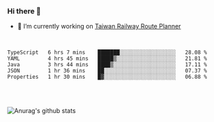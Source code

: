 ### Hi there 👋

- 🔭 I’m currently working on [Taiwan Railway Route Planner](https://github.com/Taiwan-Railway-Route-Planner)

<br/>

<!--START_SECTION:waka-->
```text
TypeScript   6 hrs 7 mins    ███████░░░░░░░░░░░░░░░░░░   28.08 % 
YAML         4 hrs 45 mins   █████▒░░░░░░░░░░░░░░░░░░░   21.81 % 
Java         3 hrs 44 mins   ████▒░░░░░░░░░░░░░░░░░░░░   17.11 % 
JSON         1 hr 36 mins    ██░░░░░░░░░░░░░░░░░░░░░░░   07.37 % 
Properties   1 hr 30 mins    █▓░░░░░░░░░░░░░░░░░░░░░░░   06.88 % 
```
<!--END_SECTION:waka-->

<br/>
<br/>

![Anurag's github stats](https://github-readme-stats.vercel.app/api?username=DepickereSven&show_icons=true&theme=tokyonight)



<!--
**DepickereSven/DepickereSven** is a ✨ _special_ ✨ repository because its `README.md` (this file) appears on your GitHub profile.

Here are some ideas to get you started:

- 🔭 I’m currently working on ...
- 🌱 I’m currently learning ...
- 👯 I’m looking to collaborate on ...
- 🤔 I’m looking for help with ...
- 💬 Ask me about ...
- 📫 How to reach me: ...
- 😄 Pronouns: ...
- ⚡ Fun fact: ...
-->
